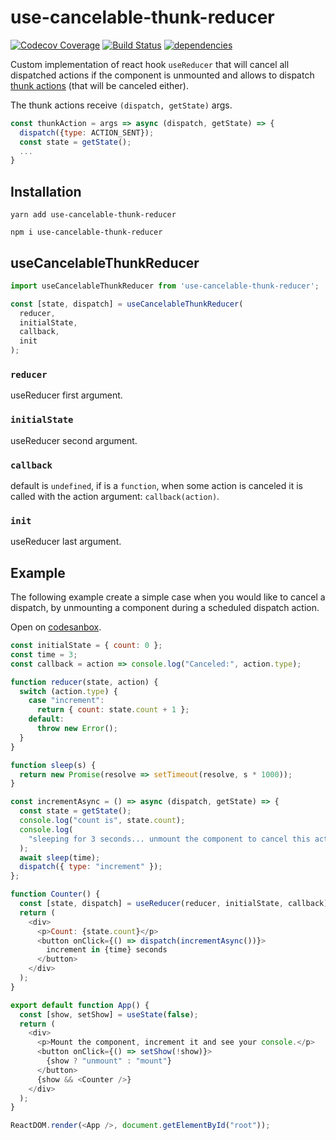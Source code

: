 # use-cancelable-thunk-reducer

[![Codecov Coverage](https://img.shields.io/codecov/c/github/pedrobern/react-hook-use-cancelable-thunk-reducer/master.svg?style=flat-square)](https://codecov.io/gh/pedrobern/react-hook-use-cancelable-thunk-reducer/)
[![Build Status](https://travis-ci.com/pedrobern/react-hook-use-cancelable-thunk-reducer.svg?branch=master)](https://travis-ci.com/pedrobern/react-hook-use-cancelable-thunk-reducer)
[![dependencies](https://david-dm.org/pedrobern/react-hook-use-cancelable-thunk-reducer.svg)](https://github.com/pedrobern/react-hook-use-cancelable-thunk-reducer)

Custom implementation of react hook `useReducer` that will cancel all dispatched actions if the component is unmounted and allows to dispatch [thunk actions](https://github.com/reduxjs/redux-thunk) (that will be canceled either).

The thunk actions receive `(dispatch, getState)` args.

```javascript
const thunkAction = args => async (dispatch, getState) => {
  dispatch({type: ACTION_SENT});
  const state = getState();
  ...
}
```

## Installation

```
yarn add use-cancelable-thunk-reducer

npm i use-cancelable-thunk-reducer
```

## useCancelableThunkReducer

```javascript
import useCancelableThunkReducer from 'use-cancelable-thunk-reducer';

const [state, dispatch] = useCancelableThunkReducer(
  reducer,
  initialState,
  callback,
  init
);

```

### `reducer`

useReducer first argument.

### `initialState`
useReducer second argument.

### `callback`
default is `undefined`, if is a `function`, when some action is canceled it is called with the action argument: `callback(action)`.

### `init`
useReducer last argument.

## Example

The following example create a simple case when you would like to cancel a dispatch, by unmounting a component during a scheduled dispatch action.

Open on [codesanbox](https://codesandbox.io/s/use-cancelable-thunk-reducer-lirs9).

```javascript
const initialState = { count: 0 };
const time = 3;
const callback = action => console.log("Canceled:", action.type);

function reducer(state, action) {
  switch (action.type) {
    case "increment":
      return { count: state.count + 1 };
    default:
      throw new Error();
  }
}

function sleep(s) {
  return new Promise(resolve => setTimeout(resolve, s * 1000));
}

const incrementAsync = () => async (dispatch, getState) => {
  const state = getState();
  console.log("count is", state.count);
  console.log(
    "sleeping for 3 seconds... unmount the component to cancel this action."
  );
  await sleep(time);
  dispatch({ type: "increment" });
};

function Counter() {
  const [state, dispatch] = useReducer(reducer, initialState, callback);
  return (
    <div>
      <p>Count: {state.count}</p>
      <button onClick={() => dispatch(incrementAsync())}>
        increment in {time} seconds
      </button>
    </div>
  );
}

export default function App() {
  const [show, setShow] = useState(false);
  return (
    <div>
      <p>Mount the component, increment it and see your console.</p>
      <button onClick={() => setShow(!show)}>
        {show ? "unmount" : "mount"}
      </button>
      {show && <Counter />}
    </div>
  );
}

ReactDOM.render(<App />, document.getElementById("root"));

```
